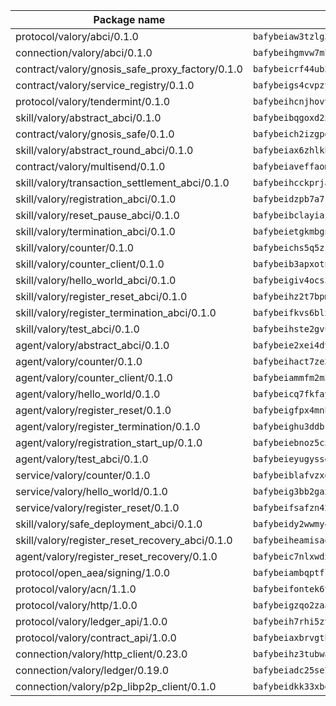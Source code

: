 | Package name                                                  | Package hash                                                  |
| ------------------------------------------------------------- | ------------------------------------------------------------- |
| protocol/valory/abci/0.1.0                                    | `bafybeiaw3tzlg3rkvnn5fcufblktmfwngmxugn4yo7pyjp76zz6aqtqcay` |
| connection/valory/abci/0.1.0                                  | `bafybeihgmvw7m7eyexwbqx4kkg5o4shqvmpnreizv743n5bmes3jdz6jr4` |
| contract/valory/gnosis_safe_proxy_factory/0.1.0               | `bafybeicrf44ub2kauwxan3zfbdmeqb2ae7xhftwucevr7q42bwho5oqcoa` |
| contract/valory/service_registry/0.1.0                        | `bafybeigs4cvpzyubnyw4cblgzqgkvrkrbpzsexxppcufxvssltxyx3ahua` |
| protocol/valory/tendermint/0.1.0                              | `bafybeihcnjhovvyyfbkuw5sjyfx2lfd4soeocfqzxz54g67333m6nk5gxq` |
| skill/valory/abstract_abci/0.1.0                              | `bafybeibqgoxd25itxyuauou6xybiwu3nxkhqwxklggvdwcg42b7expnflq` |
| contract/valory/gnosis_safe/0.1.0                             | `bafybeich2izgpdvzzoodlmomvmob6yxadji6h7sp65dl4hz6vus7ra7jjm` |
| skill/valory/abstract_round_abci/0.1.0                        | `bafybeiax6zhlkbckgyibueeqy73we4ch7hb5hxenuxr2izrvdamyoc7f4q` |
| contract/valory/multisend/0.1.0                               | `bafybeiaveffaomsnmsc5hx62o77u7ilma6eipox7m5lrwa56737ektva3i` |
| skill/valory/transaction_settlement_abci/0.1.0                | `bafybeihcckprjaov67hxqk3uihknlc4m4dow7ov7bammj2slegji62odzy` |
| skill/valory/registration_abci/0.1.0                          | `bafybeidzpb7a7rp6a66ol54vrgjgfcauqmolcrpqlgrubwnixvdsrshubm` |
| skill/valory/reset_pause_abci/0.1.0                           | `bafybeibclayiaj6bp3f5hg2ioyvr57cyjfjiejcgn2f342rzwbnonlj4r4` |
| skill/valory/termination_abci/0.1.0                           | `bafybeietgkmbgnrvgg6wozzbhta3tsi5jre4waxgzananemtkxlj56u7py` |
| skill/valory/counter/0.1.0                                    | `bafybeichs5q5zrwtiowz27tapay7lhdgllwenffn4wszqsx5kg6c56xery` |
| skill/valory/counter_client/0.1.0                             | `bafybeib3apxotnry7gt6a5q2cesdobjlcb5bjqjuzwnp4f5naozbiyxvja` |
| skill/valory/hello_world_abci/0.1.0                           | `bafybeigiv4ocs3jrtluswmz7q3ro6csyxenc754wmuy27n2sh2u7lrcwre` |
| skill/valory/register_reset_abci/0.1.0                        | `bafybeihz2t7bpmw3x5w676cjc46icli4275g77jitzj4vdhbtugtwlcise` |
| skill/valory/register_termination_abci/0.1.0                  | `bafybeifkvs6blxaehwkacqop7msft3sajx22zu7cizhdi6p42wvx2tv2v4` |
| skill/valory/test_abci/0.1.0                                  | `bafybeihste2gvuby2g4bspijjrjrpmp4qsi6hhkc3xeqn3z44pakikaelq` |
| agent/valory/abstract_abci/0.1.0                              | `bafybeie2xei4dvyaobe6os6qk3mbiydjibq32chcmosnwjxmzipcdkin4i` |
| agent/valory/counter/0.1.0                                    | `bafybeihact7ze2suadxs3qmy5rqo7vqmffzju2qbq5mszm2jbq5dznvfqy` |
| agent/valory/counter_client/0.1.0                             | `bafybeiammfm2m3xatutqrn6xxp7tty3bzynqjqwjjiygezvcrbbnrf62o4` |
| agent/valory/hello_world/0.1.0                                | `bafybeicq7fkfaysbxrgrg2am4ccxwumefq6yyfqtt4lkaj6q2q2kmjj6fi` |
| agent/valory/register_reset/0.1.0                             | `bafybeigfpx4mnhwrwzagkodsw2d4elxqbsrb3cng6upzso3ceatdeebkd4` |
| agent/valory/register_termination/0.1.0                       | `bafybeighu3ddbsghrvxqyx25azpmqw2yafqhfp3draqy3nnz36vonq6fca` |
| agent/valory/registration_start_up/0.1.0                      | `bafybeiebnoz5c5tycihuebvzjwyjxi3c2eduytteshczefbtkslc3624c4` |
| agent/valory/test_abci/0.1.0                                  | `bafybeieyugyssdqr2ovrlvsqwcycu3yjv2mqgms4jj6iwbyn4s6rqjs76y` |
| service/valory/counter/0.1.0                                  | `bafybeiblafvzxd5tuo2xusuqblvnngm6f7waux3q2p7oqmvrdekw2sjbuq` |
| service/valory/hello_world/0.1.0                              | `bafybeig3bb2gaxwdxiwu7h6gguqtx5rsri6it4of7oyuhpdyfbucs374bu` |
| service/valory/register_reset/0.1.0                           | `bafybeifsafzn42pjq3fu3naal6a6orzl2sejcgpsdzu62b4xshfach4h4i` |
| skill/valory/safe_deployment_abci/0.1.0                       | `bafybeidy2wwmy44incdzgwyjw4vvyc4ehfvustzf73od6valfh6niwxdyy` |
| skill/valory/register_reset_recovery_abci/0.1.0               | `bafybeiheamisae24sgekmeev7yzsnlzooo2sr2jurnninuovjpfcjw6txq` |
| agent/valory/register_reset_recovery/0.1.0                    | `bafybeic7nlxwdxg7f5ujwpmcnke5ghtl4dnbu2bcbmc4czkqugoqitx44m` |
| protocol/open_aea/signing/1.0.0                               | `bafybeiambqptflge33eemdhis2whik67hjplfnqwieoa6wblzlaf7vuo44` |
| protocol/valory/acn/1.1.0                                     | `bafybeifontek6tvaecatoauiule3j3id6xoktpjubvuqi3h2jkzqg7zh7a` |
| protocol/valory/http/1.0.0                                    | `bafybeigzqo2zaakcjtzzsm6dh4x73v72xg6ctk6muyp5uq5ueb7y34fbxy` |
| protocol/valory/ledger_api/1.0.0                              | `bafybeih7rhi5zvfvwakx5ifgxsz2cfipeecsh7bm3gnudjxtvhrygpcftq` |
| protocol/valory/contract_api/1.0.0                            | `bafybeiaxbrvgtbdrh4lslskuxyp4awyr4whcx3nqq5yrr6vimzsxg5dy64` |
| connection/valory/http_client/0.23.0                          | `bafybeihz3tubwado7j3wlivndzzuj3c6fdsp4ra5r3nqixn3ufawzo3wii` |
| connection/valory/ledger/0.19.0                               | `bafybeiadc25se7dgnn4mufztwpzdono4xsfs45qknzdqyi3gckn6ccuv44` |
| connection/valory/p2p_libp2p_client/0.1.0                     | `bafybeidkk33xbga54szmitk6uwsi3ef56hbbdbuasltqtiyki34hgfpnxa` |
